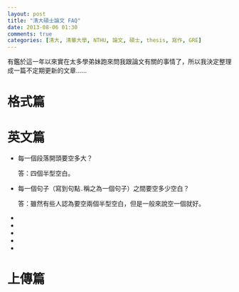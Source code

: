 ```yaml
---
layout: post
title: "清大碩士論文 FAQ"
date: 2013-08-06 01:30
comments: true
categories: [清大, 清華大學, NTHU, 論文, 碩士, thesis, 寫作, GRE]
---
```

有鑑於這一年以來實在太多學弟妹跑來問我跟論文有關的事情了，所以我決定整理成一篇不定期更新的文章......

# 格式篇


# 英文篇
* 每一個段落開頭要空多大？

	答：四個半型空白。
  
* 每一個句子（寫到句點`.`稱之為一個句子）之間要空多少空白？

	答：雖然有些人認為要空兩個半型空白，但是一般來說空一個就好。

* 

*

*

*

*


# 上傳篇